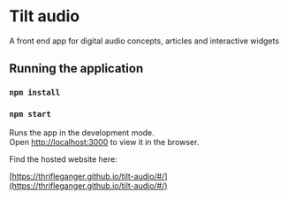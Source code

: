 # Tilt audio

A front end app for digital audio concepts, articles and interactive widgets

## Running the application

### `npm install`
### `npm start`

Runs the app in the development mode.\
Open [http://localhost:3000](http://localhost:3000) to view it in the browser.

Find the hosted website here: 

[https://thrifleganger.github.io/tilt-audio/#/](https://thrifleganger.github.io/tilt-audio/#/)

